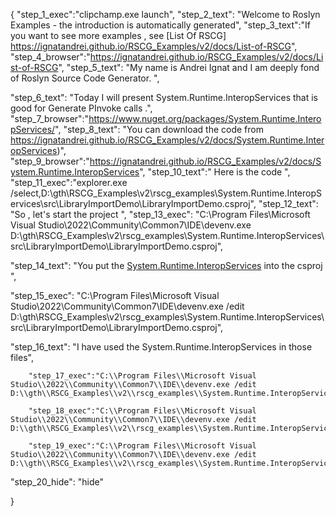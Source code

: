 {
    "step_1_exec":"clipchamp.exe launch",
    "step_2_text": "Welcome to Roslyn Examples - the introduction is automatically generated",
    "step_3_text":"If you want to see more examples , see  [List Of RSCG] https://ignatandrei.github.io/RSCG_Examples/v2/docs/List-of-RSCG",
    "step_4_browser":"https://ignatandrei.github.io/RSCG_Examples/v2/docs/List-of-RSCG",
    "step_5_text": "My name is Andrei Ignat and I am deeply fond of Roslyn Source Code Generator. ",

"step_6_text": "Today I will present System.Runtime.InteropServices  that is good for Generate PInvoke calls .",
"step_7_browser":"https://www.nuget.org/packages/System.Runtime.InteropServices/",
"step_8_text": "You can download the code from https://ignatandrei.github.io/RSCG_Examples/v2/docs/System.Runtime.InteropServices)",
"step_9_browser":"https://ignatandrei.github.io/RSCG_Examples/v2/docs/System.Runtime.InteropServices",
"step_10_text":" Here is the code ",
"step_11_exec":"explorer.exe /select,D:\\gth\\RSCG_Examples\\v2\\rscg_examples\\System.Runtime.InteropServices\\src\\LibraryImportDemo\\LibraryImportDemo.csproj",
"step_12_text": "So , let's start the project ",
"step_13_exec": "C:\\Program Files\\Microsoft Visual Studio\\2022\\Community\\Common7\\IDE\\devenv.exe D:\\gth\\RSCG_Examples\\v2\\rscg_examples\\System.Runtime.InteropServices\\src\\LibraryImportDemo\\LibraryImportDemo.csproj",

"step_14_text": "You put the  [System.Runtime.InteropServices](https://www.nuget.org/packages/System.Runtime.InteropServices/) into the csproj ",

"step_15_exec": "C:\\Program Files\\Microsoft Visual Studio\\2022\\Community\\Common7\\IDE\\devenv.exe /edit D:\\gth\\RSCG_Examples\\v2\\rscg_examples\\System.Runtime.InteropServices\\src\\LibraryImportDemo\\LibraryImportDemo.csproj",

"step_16_text": "I have used the System.Runtime.InteropServices in those files",


        "step_17_exec":"C:\\Program Files\\Microsoft Visual Studio\\2022\\Community\\Common7\\IDE\\devenv.exe /edit D:\\gth\\RSCG_Examples\\v2\\rscg_examples\\System.Runtime.InteropServices\\src\\LibraryImportDemo\\globals.cs",
    
        "step_18_exec":"C:\\Program Files\\Microsoft Visual Studio\\2022\\Community\\Common7\\IDE\\devenv.exe /edit D:\\gth\\RSCG_Examples\\v2\\rscg_examples\\System.Runtime.InteropServices\\src\\LibraryImportDemo\\DemoMsgBox.cs",
    
        "step_19_exec":"C:\\Program Files\\Microsoft Visual Studio\\2022\\Community\\Common7\\IDE\\devenv.exe /edit D:\\gth\\RSCG_Examples\\v2\\rscg_examples\\System.Runtime.InteropServices\\src\\LibraryImportDemo\\Program.cs",
    
"step_20_hide": "hide"


}